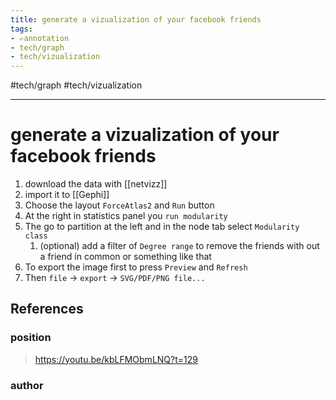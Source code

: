 ```yaml
---
title: generate a vizualization of your facebook friends
tags:
- ✍️annotation
- tech/graph
- tech/vizualization
---
```


#tech/graph #tech/vizualization 

---

# generate a vizualization of your facebook friends
1. download the data with [[netvizz]]
2. import it to [[Gephi]]
3. Choose the layout `ForceAtlas2` and `Run` button
4. At the right in statistics panel you `run modularity`
5. The go to partition at the left and in the node tab select `Modularity class`
	1. (optional) add a filter of `Degree range` to remove the friends with out a friend in common or something like that
6. To export the image first to press `Preview` and `Refresh`
7. Then `file` -> `export` -> `SVG/PDF/PNG file...`
## References

### position
>  https://youtu.be/kbLFMObmLNQ?t=129
### author
>  
